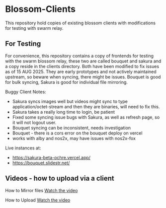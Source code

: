 # Blossom-Clients

This repository hold copies of existing blossom clients with modifications for testing with swarm relay. 

## For Testing
For convenience, this repository contains a copy of frontends for testing with the swarm blossom relay, these two are called bouquet and sakura and a copy reside in the clients directory. Both have been modified to fix issues as of 15 AUG 2025. They are early prototypes and not actively maintained upstream, so beware when syncing, there might be issues. Bouquet is good for bulk syncing, Sakura is good for individual file mirroring.

Buggy Client Notes:
- Sakura syncs images well but videos might sync to type application/octet-stream and then they are binaries, will need to fix this.
- Sakura takes a really long time to login, be patient
- Fixed some syncing issue bugs with Sakura, as well as refresh page, so it will not logout user.
- Bouquet syncing can be inconsistent, needs investigation
- Bouquet - there is a cors error on the bouquet deploy on vercel
- works with alby and nos2x, may have issues with nos2x-fox

Live instances at:
- https://sakura-beta-ochre.vercel.app/
- https://bouquet.slidestr.net/

  
## Videos - how to upload via a client

How to Mirror files
[Watch the video](https://github.com/user-attachments/assets/5a0847d3-49f1-406a-bea2-9487c5b37318)

How to Upload
[Watch the video](https://github.com/user-attachments/assets/89e400e8-7816-4739-9690-ddc28135b5a6)



